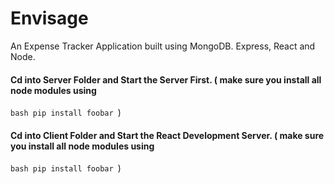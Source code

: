 # Envisage

An Expense Tracker Application built using MongoDB. Express, React and Node.

#### Cd into Server Folder and Start the Server First. ( make sure you install all node modules using 
```bash pip install foobar ```)
#### Cd into Client Folder and Start the React Development Server. ( make sure you install all node modules using 
```bash pip install foobar ```)
